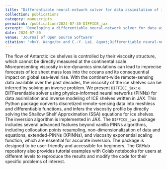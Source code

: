 ```yaml
---
title: "Differentiable neural-network solver for data assimilation of ice shelves in JAX"
collection: publications
category: manuscripts
permalink: /publication/2024-07-30-DIFFICE_jax
excerpt: 'Developing a differentiable neural-network solver for data assimilation of ICE shelves written in JAX.'
date: 2024-07-30
venue: 'Journal of Open Source Software'
citation: '<b>Y. Wang</b> and C.-Y. Lai. &quot;Differentiable neural-network solver for data assimilation of ice shelves in JAX.&quot; <i>under review</i>.'
---
```


The flow of Antarctic ice shelves is controlled by their viscosity structure, which cannot be directly measured at the continental scale. Misrepresenting viscosity in ice-dynamics simulations can lead to imprecise forecasts of ice sheet mass loss into the oceans and its consequential impact on global sea-level rise. With the continent-wide remote-sensing data available over the past decades, the viscosity of the ice shelves can be inferred by solving an inverse problem. We present `DIFFICE_jax`: a DIFFerentiable solver using physics-informed neural networks (PINNs) for data assimilation and inverse modeling of ICE shelves written in JAX. This Python package converts discretized remote-sensing data into meshless and differentiable functions, and infers the viscosity profile by directly solving the Shallow Shelf Approximation (SSA) equations for ice shelves. The inversion algorithm is implemented in JAX. The `DIFFICE_jax` package includes several advanced features beyond vanilla PINNs algorithms, including collocation points resampling, non-dimensionalization of data and equations, extended-PINNs (XPINNs), and viscosity exponential scaling function, which are essential for accurate inversion. The package is designed to be user-friendly and accessible for beginners. The GitHub repository also provides tutorial examples with Colab notebooks for users at different levels to reproduce the results and modify the code for their specific problems of interest.
